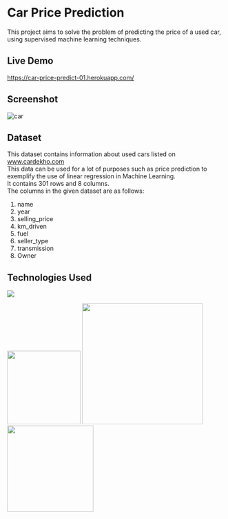 # Car Price Prediction
This project aims to solve the problem of predicting the price of a used car, using supervised machine learning techniques. 

## Live Demo
https://car-price-predict-01.herokuapp.com/

## Screenshot
![car](https://user-images.githubusercontent.com/73738015/103065286-3d63bb80-45dc-11eb-877a-4e52308b9e69.JPG)

## Dataset
This dataset contains information about used cars listed on www.cardekho.com  </br>
This data can be used for a lot of purposes such as price prediction to exemplify the use of linear regression in Machine Learning.  </br>
It contains 301 rows and 8 columns.  </br>
The columns in the given dataset are as follows:  </br>
1. name </br>
2. year  </br>
3. selling_price </br>
4. km_driven </br>
5. fuel </br>
5. seller_type </br>
7. transmission </br>
8. Owner </br>

## Technologies Used

![](https://forthebadge.com/images/badges/made-with-python.svg)

[<img target="_blank" src="https://flask.palletsprojects.com/en/1.1.x/_images/flask-logo.png" width=170>](https://flask.palletsprojects.com/en/1.1.x/) [<img target="_blank" src="https://number1.co.za/wp-content/uploads/2017/10/gunicorn_logo-300x85.png" width=280>](https://gunicorn.org) [<img target="_blank" src="https://scikit-learn.org/stable/_static/scikit-learn-logo-small.png" width=200>](https://scikit-learn.org/stable/) 
